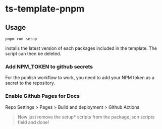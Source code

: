 # ts-template-pnpm

## Usage

`pnpm run setup`

installs the latest version of each packages included in the template. The script can then be deleted.

### Add NPM_TOKEN to github secrets

For the publish workflow to work, you need to add your NPM token as a secret to the repository.

### Enable Github Pages for Docs

Repo Settings > Pages > Build and deployment > Github Actions

> Now just remove the setup* scripts from the package.json scripts field and done!
